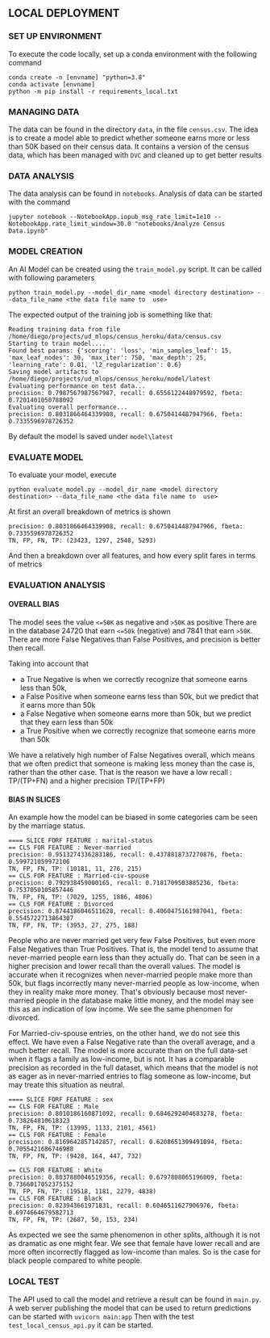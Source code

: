 ## LOCAL DEPLOYMENT

### SET UP ENVIRONMENT
To execute the code locally, set up a conda environment with the following command

```
conda create -n [envname] "python=3.8" 
conda activate [envname]
python -m pip install -r requirements_local.txt
```

### MANAGING DATA

The data can be found in the directory `data`, in the file `census.csv`.
The idea is to create a model able to predict whether someone earns more or less than 50K based on their census data.
It contains a version of the census data, which has been managed with `DVC` and cleaned up to get better results

### DATA ANALYSIS

The data analysis can be found in `notebooks`.
Analysis of data can be started with the command
```
jupyter notebook --NotebookApp.iopub_msg_rate_limit=1e10 --NotebookApp.rate_limit_window=30.0 "notebooks/Analyze Census Data.ipynb"
```

### MODEL CREATION

An AI Model can be created using the `train_model.py` script. It can be called with following parameters

```
python train_model.py --model_dir_name <model directory destination> --data_file_name <the data file name to  use>
```

The expected output of the training job is something like that:

```
Reading training data from file /home/diego/projects/ud_mlops/census_heroku/data/census.csv
Starting to train model....
Found best params: {'scoring': 'loss', 'min_samples_leaf': 15, 'max_leaf_nodes': 30, 'max_iter': 750, 'max_depth': 25, 'learning_rate': 0.01, 'l2_regularization': 0.6}
Saving model artifacts to /home/diego/projects/ud_mlops/census_heroku/model/latest
Evaluating performance on test data...
precision: 0.7987567987567987, recall: 0.6556122448979592, fbeta: 0.7201401050788092
Evaluating overall performance...
precision: 0.8031866464339908, recall: 0.6750414487947966, fbeta: 0.7335596978726352
```

By default the model is saved under `model\latest`

### EVALUATE MODEL

To evaluate your model, execute

```
python evaluate_model.py --model_dir_name <model directory destination> --data_file_name <the data file name to  use>
```

At first an overall breakdown of metrics is shown

```
precision: 0.8031866464339908, recall: 0.6750414487947966, fbeta: 0.7335596978726352
TN, FP, FN, TP: (23423, 1297, 2548, 5293)
```

And then a breakdown over all features, and how every split fares in terms of metrics

### EVALUATION ANALYSIS

#### OVERALL BIAS


The model sees the value `<=50K` as negative and `>50K` as positive
There are in the database 24720 that earn `<=50k` (negative) and 7841 that earn `>50K`.
There are more False Negatives than False Positives, and precision is better then recall.



Taking into account that
* a True Negative is when we correctly recognize that someone earns less than 50k, 
* a False Positive when someone earns less than 50k, but we predict that it earns more than 50k
* a False Negative when someone earns more than 50k, but we predict that they earn less than 50k
* a True Positive when we correctly recognize that someone earns more than 50k


We have a relatively high number of False Negatives overall, which means that we often predict that someone is making less money than the case is,
rather than the other case.
That is the reason we have a low recall : TP/(TP+FN) and a higher precision TP/(TP+FP)

#### BIAS IN SLICES

An example how the model can be biased in some categories cam be seen by the marriage status.

```
==== SLICE FORF FEATURE : marital-status
== CLS FOR FEATURE : Never-married
precision: 0.9513274336283186, recall: 0.4378818737270876, fbeta: 0.599721059972106
TN, FP, FN, TP: (10181, 11, 276, 215)
== CLS FOR FEATURE : Married-civ-spouse
precision: 0.792938459000165, recall: 0.7181709503885236, fbeta: 0.7537050105857446
TN, FP, FN, TP: (7029, 1255, 1886, 4806)
== CLS FOR FEATURE : Divorced
precision: 0.8744186046511628, recall: 0.4060475161987041, fbeta: 0.5545722713864307
TN, FP, FN, TP: (3953, 27, 275, 188)
```

People who are never married get very few False Positives, but even more False Negatives than True Positives. That is, the model tend to assume that never-married people
earn less than they actually do. That can be seen in a higher precision and lower recall than the overall values.
The model is accurate when it recognizes when never-married people make more than 50k, but flags incorrectly many never-married people as low-income, when they in reality make more money. That's obviously because most never-married people in the database make little money, and the model may see this as an indication of low income. We see the same phenomen for divorced.

For Married-civ-spouse entries, on the other hand, we do not see this effect. We have even a False Negative rate than the overall average, and a much better recall. The model is more accurate than on the full data-set when it flags a family as low-income, but is not.
It has a comparable precision as recorded in the full dataset, which means that the model is not as eager as in never-married entries to flag someone as low-income, but may treate this situation as neutral.

```
==== SLICE FORF FEATURE : sex
== CLS FOR FEATURE : Male
precision: 0.8010186160871092, recall: 0.6846292404683278, fbeta: 0.738264810618323
TN, FP, FN, TP: (13995, 1133, 2101, 4561)
== CLS FOR FEATURE : Female
precision: 0.8169642857142857, recall: 0.6208651399491094, fbeta: 0.7055421686746988
TN, FP, FN, TP: (9428, 164, 447, 732)
```

```
== CLS FOR FEATURE : White
precision: 0.8037880046519356, recall: 0.6797808065196009, fbeta: 0.7366017052375152
TN, FP, FN, TP: (19518, 1181, 2279, 4838)
== CLS FOR FEATURE : Black
precision: 0.823943661971831, recall: 0.6046511627906976, fbeta: 0.6974664679582713
TN, FP, FN, TP: (2687, 50, 153, 234)
```

As expected we see the same phenomenon in other splits, although it is not as dramatic as one might fear. We see that female have lower recall and are more often incorrectly flagged as low-income than males. So is the case for black people compared to white people.

### LOCAL TEST

The API used to call the model and retrieve a result can be found in `main.py`.
A web server publishing the model that can be used to return predictions can be started with `uvicorn main:app`
Then with the test `test_local_census_api.py` it can be started.





